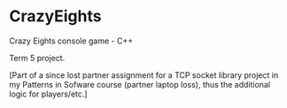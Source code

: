 # CrazyEights
Crazy Eights console game - C++

Term 5 project.

[Part of a since lost partner assignment for a TCP socket library project in my Patterns in Sofware course (partner laptop loss), thus the additional logic for players/etc.]
